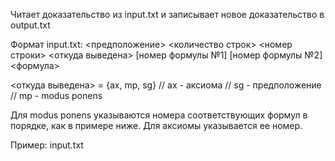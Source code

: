 Читает доказательство из input.txt и записывает новое доказательство в output.txt

Формат input.txt:
<предположение>
<количество строк>
<номер строки> <откуда выведена> [номер формулы №1] [номер формулы №2] <формула>

<откуда выведена> = {ax, mp, sg} // ax - аксиома
                                 // sg - предположение
                                 // mp - modus ponens

Для modus ponens указываются номера соответствующих формул в порядке, как в примере ниже.
Для аксиомы указывается ее номер.

Пример: input.txt

